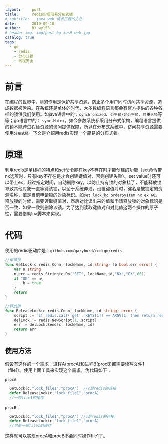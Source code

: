 ```yaml
---
layout:     post
title:      redis实现简易分布式锁
# subtitle:   java web 请求拦截的方法
date:       2019-09-10
author:     BY wyl53
# header-img: img/post-bg-ios9-web.jpg
catalog: true
tags:
  - go
	- redis
	- 分布式锁
	- 线程安全
---
```


# 前言
  在编程的世界中，`锁`的作用是保护共享资源，防止多个用户同时访问共享资源，造成数据被污染。在系统还是单体的时代，大多数编程语言都会有官方提供的各种各样的锁供我们使用。如java语言中的：`synchronized`、`公平锁/非公平锁`、`可重入锁`等等；go语言中的： `sync.Mutex`。如今多数系统都采用分布式架构，编程语言提供的锁不能跨进程给资源的访问提供保障，所以在分布式系统中，访问共享资源需要使用`分布式锁`。下文是介绍用redis实现一个简易的分布式锁。

# 原理
  利用redis是单线程的特点和set命令能在key不存在时才能创建的功能（set命令带nx选项时，只有key不存在是才会创建键值对，否则创建失败）。set value时还可以带上ex，超过指定时间，自动删除key，以防止持有锁的对象挂了，不能释放锁导致其他对象一直等待该锁，以至于系统奔溃。设置键值对时，键名是被锁定的资源名称，值是当前申请锁的对象标识。如`set lock_kc orderSystem nx ex 60`。释放锁的时候，需要读取键值对，然后对比读出来的值和申请释放锁的对象标识是否一致，如果一致则删除该锁。为了达到读取键值对和对比值这两个操作的原子性，需要借助lua脚本来实现。

# 代码
使用的redis驱动库是：`github.com/garyburd/redigo/redis`

``` go
//申请锁
func GetLock(c redis.Conn, lockName, id string) (b bool,err error) {
	var n string
	n,err = redis.String(c.Do("SET", lockName,id,"NX","EX",60))
	if "OK" == n{
		b = true
	}
	return
}

//释放锁
func ReleaseLock(c redis.Conn, lockName, id string) error {
	script := `if redis.call('get', KEYS[1]) == ARGV[1] then return redis.call('del', KEYS[1]) else return 0 end`;
	delLock := redis.NewScript(1, script)
	err := delLock.Send(c, lockName, id)
	return err
}
```

## 使用方法
  假设有这样的一个需求：进程A(procA)和进程B(procB)都需要读写文件1（file1）。使用上面工具来实现这个需求，伪代码如下：
  
  `procA`
  ``` go
    GetLock(c,"lock_file1","procA")  //c是redis的连接
    defer ReleaseLock(c,"lock_file1","procA)
    //一顿file1的操作
  ```

  `procB` :`
  ``` go
    GetLock(c,"lock_file1","procA") //c是redis的连接
    defer ReleaseLock(c,"lock_file1","procA)
    //也是一顿file1的操作
  ```
  这样就可以实现procA和procB不会同时操作file1了。